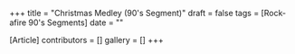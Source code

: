 +++
title = "Christmas Medley (90's Segment)"
draft = false
tags = [Rock-afire 90's Segments]
date = ""

[Article]
contributors = []
gallery = []
+++